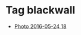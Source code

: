 <!--
title: Tag blackwall
date: 2020-06-28T14:49:39.595Z
tags:
-->
# Tag blackwall

 * [Photo 2016-05-24 18](144866489077.md)